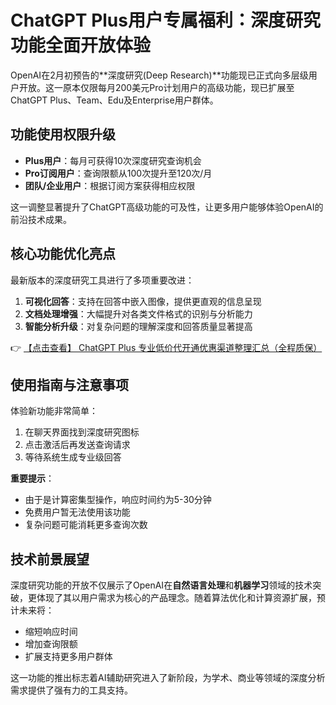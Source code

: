 # ChatGPT Plus用户专属福利：深度研究功能全面开放体验

OpenAI在2月初预告的**深度研究(Deep Research)**功能现已正式向多层级用户开放。这一原本仅限每月200美元Pro计划用户的高级功能，现已扩展至ChatGPT Plus、Team、Edu及Enterprise用户群体。

## 功能使用权限升级

- **Plus用户**：每月可获得10次深度研究查询机会
- **Pro订阅用户**：查询限额从100次提升至120次/月
- **团队/企业用户**：根据订阅方案获得相应权限

这一调整显著提升了ChatGPT高级功能的可及性，让更多用户能够体验OpenAI的前沿技术成果。

## 核心功能优化亮点

最新版本的深度研究工具进行了多项重要改进：

1. **可视化回答**：支持在回答中嵌入图像，提供更直观的信息呈现
2. **文档处理增强**：大幅提升对各类文件格式的识别与分析能力
3. **智能分析升级**：对复杂问题的理解深度和回答质量显著提高

👉 [【点击查看】 ChatGPT Plus 专业低价代开通优惠渠道整理汇总（全程质保）](https://bit.ly/DaiKai)

## 使用指南与注意事项

体验新功能非常简单：
1. 在聊天界面找到深度研究图标
2. 点击激活后再发送查询请求
3. 等待系统生成专业级回答

**重要提示**：
- 由于是计算密集型操作，响应时间约为5-30分钟
- 免费用户暂无法使用该功能
- 复杂问题可能消耗更多查询次数

## 技术前景展望

深度研究功能的开放不仅展示了OpenAI在**自然语言处理**和**机器学习**领域的技术突破，更体现了其以用户需求为核心的产品理念。随着算法优化和计算资源扩展，预计未来将：
- 缩短响应时间
- 增加查询限额
- 扩展支持更多用户群体

这一功能的推出标志着AI辅助研究进入了新阶段，为学术、商业等领域的深度分析需求提供了强有力的工具支持。